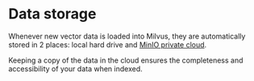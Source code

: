 # Data storage

Whenever new vector data is loaded into Milvus, they are automatically stored in 2 places: local hard drive and [MinIO private cloud](https://min.io/product/multi-cloud-gateway#multi-cloud-gateway). 

Keeping a copy of the data in the cloud ensures the completeness and accessibility of your data when indexed.
